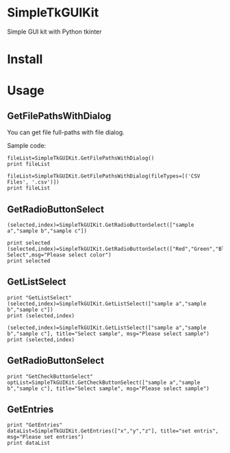 SimpleTkGUIKit
===============
Simple GUI kit with Python tkinter

# Install

# Usage

## GetFilePathsWithDialog

  You can get file full-paths with file dialog.

  Sample code:


    fileList=SimpleTkGUIKit.GetFilePathsWithDialog()
    print fileList

    fileList=SimpleTkGUIKit.GetFilePathsWithDialog(fileTypes=[('CSV Files', '.csv')])
    print fileList


## GetRadioButtonSelect
    (selected,index)=SimpleTkGUIKit.GetRadioButtonSelect(["sample a","sample b","sample c"])

    print selected
    (selected,index)=SimpleTkGUIKit.GetRadioButtonSelect(["Red","Green","Blue"],title="Color Select",msg="Please select color")
    print selected


## GetListSelect
    print "GetListSelect"
    (selected,index)=SimpleTkGUIKit.GetListSelect(["sample a","sample b","sample c"])
    print (selected,index)

    (selected,index)=SimpleTkGUIKit.GetListSelect(["sample a","sample b","sample c"], title="Select sample", msg="Please select sample")
    print (selected,index)


## GetRadioButtonSelect
    print "GetCheckButtonSelect"
    optList=SimpleTkGUIKit.GetCheckButtonSelect(["sample a","sample b","sample c"], title="Select sample", msg="Please select sample")


## GetEntries
    print "GetEntries"
    dataList=SimpleTkGUIKit.GetEntries(["x","y","z"], title="set entris", msg="Please set entries")
    print dataList


